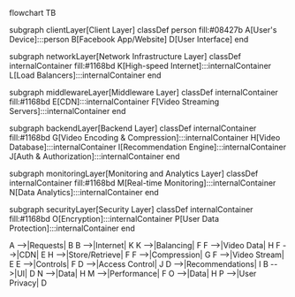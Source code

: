 flowchart TB

subgraph clientLayer[Client Layer]
    classDef person fill:#08427b
    A[User's Device]:::person
    B[Facebook App/Website]
    D[User Interface]
end

subgraph networkLayer[Network Infrastructure Layer]
    classDef internalContainer fill:#1168bd
    K[High-speed Internet]:::internalContainer
    L[Load Balancers]:::internalContainer
end

subgraph middlewareLayer[Middleware Layer]
    classDef internalContainer fill:#1168bd
    E[CDN]:::internalContainer
    F[Video Streaming Servers]:::internalContainer
end

subgraph backendLayer[Backend Layer]
    classDef internalContainer fill:#1168bd
    G[Video Encoding & Compression]:::internalContainer
    H[Video Database]:::internalContainer
    I[Recommendation Engine]:::internalContainer
    J[Auth & Authorization]:::internalContainer
end

subgraph monitoringLayer[Monitoring and Analytics Layer]
    classDef internalContainer fill:#1168bd
    M[Real-time Monitoring]:::internalContainer
    N[Data Analytics]:::internalContainer
end

subgraph securityLayer[Security Layer]
    classDef internalContainer fill:#1168bd
    O[Encryption]:::internalContainer
    P[User Data Protection]:::internalContainer
end

A -->|Requests| B
B -->|Internet| K
K -->|Balancing| F
F -->|Video Data| H
F -->|CDN| E
H -->|Store/Retrieve| F
F -->|Compression| G
F -->|Video Stream| E
E -->|Controls| F
D -->|Access Control| J
D -->|Recommendations| I
B -->|UI| D
N -->|Data| H
M -->|Performance| F
O -->|Data| H
P -->|User Privacy| D
